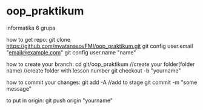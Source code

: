 # oop_praktikum
informatika 6 grupa

how to get repo:
git clone https://github.com/mvatanasovFMI/oop_praktikum.git
git config user.email "email@example.com"
git config user.name "name"

how to create your branch:
cd git/oop_praktikum
//create your folder(folder name)
//create folder with lesson number
git checkout -b "yourname"

how to commit your changes: 
git add -A //add to stage
git commit -m "some message"

to put in origin:
git push origin "yourname"

